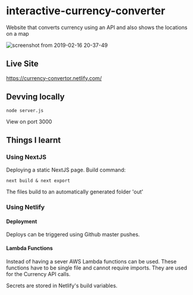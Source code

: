 # interactive-currency-converter
Website that converts currency using an API and also shows the locations on a map

![screenshot from 2019-02-16 20-37-49](https://user-images.githubusercontent.com/16931153/52897620-cebcb680-322a-11e9-9115-b322a993a92e.png)

## Live Site
https://currency-convertor.netlify.com/

## Devving locally

`node server.js`

View on port 3000

## Things I learnt

### Using NextJS

Deploying a static NextJS page. Build command:

`next build & next export`

The files build to an automatically generated folder 'out'

### Using Netlify

#### Deployment

Deploys can be triggered using Github master pushes.

#### Lambda Functions

Instead of having a sever AWS Lambda functions can be used. These functions have to be single file and cannot require imports. They are used for the Currency API calls.

Secrets are stored in Netlify's build variables.

